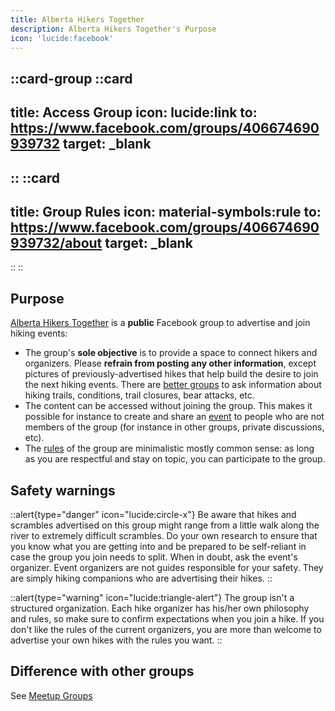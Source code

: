 ```yaml
---
title: Alberta Hikers Together
description: Alberta Hikers Together's Purpose
icon: 'lucide:facebook'
---
```


::card-group
  ::card
  ---
  title: Access Group
  icon: lucide:link
  to: https://www.facebook.com/groups/406674690939732
  target: _blank
  ---
  ::
  ::card
  ---
  title: Group Rules
  icon: material-symbols:rule
  to: https://www.facebook.com/groups/406674690939732/about
  target: _blank
  ---
  ::
::

## Purpose

[Alberta Hikers Together](https://www.facebook.com/groups/406674690939732) is a **public** Facebook group to advertise and join hiking events:

- The group's **sole objective** is to provide a space to connect hikers and organizers. Please **refrain from posting any other information**, except 
  pictures of previously-advertised hikes that help build the desire to join the next hiking events. There are [better groups](/hiking-groups/by-category/trail-information) 
  to ask information about hiking trails, conditions, trail closures, bear attacks, etc.
- The content can be accessed without joining the group. This makes it possible for instance to create and 
  share an [event](https://www.facebook.com/groups/albertahikerstogether/events/) to people who are not members of the group (for instance in other groups, private discussions, etc).
- The [rules](https://www.facebook.com/groups/406674690939732/about) of the group are minimalistic mostly common sense: as long as you are respectful and stay on topic, you can participate to the group.

## Safety warnings

::alert{type="danger" icon="lucide:circle-x"}
  Be aware that hikes and scrambles advertised on this group might range from a little walk along the river to extremely difficult scrambles. Do your own research to ensure that you know what you are getting into and be prepared to be self-reliant in case the group you join needs to split. When in doubt, ask the event's organizer. Event organizers are not guides responsible for your safety. They are simply hiking companions who are advertising their hikes.
::

::alert{type="warning" icon="lucide:triangle-alert"}
The group isn't a structured organization. Each hike organizer has his/her own philosophy and rules, so make sure to confirm expectations when you join a hike. If you don't like the rules of the current organizers, you are more than welcome to advertise your own hikes with the rules you want.
::

## Difference with other groups

See [Meetup Groups](/hiking-groups/by-category/meetups)